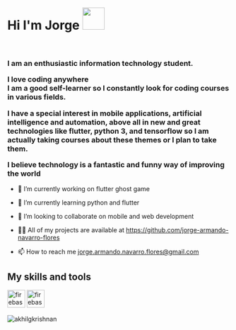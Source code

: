 
<h1> Hi I'm Jorge 
<img src="https://raw.githubusercontent.com/iampavangandhi/iampavangandhi/master/gifs/Hi.gif" width="50">
</h1>
             

<h3>I am an enthusiastic information technology student.

I love coding anywhere <br>
I am a good self-learner so I constantly look for coding courses in various fields.<br>

I have a special interest in mobile applications, artificial intelligence and automation, above all in new and great technologies like flutter, python 3, and tensorflow so I am actually taking courses about these themes or I plan to take them.

I believe technology is a fantastic and funny way of improving the world </h3>


- 🔭 I’m currently working on flutter ghost game

- 🌱 I’m currently learning python and flutter

- 👯 I’m looking to collaborate on mobile and web development

- 👨‍💻 All of my projects are available at https://github.com/jorge-armando-navarro-flores

- 📫 How to reach me jorge.armando.navarro.flores@gmail.com

<h2> My skills and tools </h2>
<p>
  
  <img src="https://www.vectorlogo.zone/logos/python/python-icon.svg" alt="firebase" width="40" height="40"/>
  <img src="https://www.vectorlogo.zone/logos/flutterio/flutterio-icon.svg" alt="firebase" width="40" height="40"/> 
  <!--<img src="https://www.vectorlogo.zone/logos/firebase/firebase-icon.svg" alt="firebase" width="40" height="40"/> 
  <img src="https://www.vectorlogo.zone/logos/pocoo_flask/pocoo_flask-icon.svg" alt="flask" width="40" height="40"/> 
  <img src="https://www.vectorlogo.zone/logos/google_cloud/google_cloud-icon.svg" alt="gcp" width="40" height="40"/> -->
</p>

<img align="left" src="https://github-readme-stats.vercel.app/api/top-langs/?username=jorge-armando-navarro-flores&layout=compact&hide=html,Jupyter Notebook, CMake,Swift" alt="akhilgkrishnan" />
